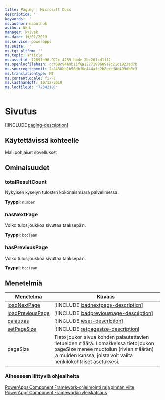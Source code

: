 ```yaml
---
title: Paging | Microsoft Docs
description: ''
keywords: ''
ms.author: nabuthuk
author: Nkrb
manager: kvivek
ms.date: 10/01/2019
ms.service: powerapps
ms.suite: ''
ms.tgt_pltfrm: ''
ms.topic: article
ms.assetid: 12891e96-972c-4289-bbde-2bc261cd1f12
ms.openlocfilehash: ccf68c94e0b11f8a1227199609a9c21c1923ad7b
ms.sourcegitcommit: 2a3430bb1b56dbf6c444afe2b8eecd0e499db0c3
ms.translationtype: MT
ms.contentlocale: fi-FI
ms.lasthandoff: 10/12/2019
ms.locfileid: "72342181"
---
```

# <a name="paging"></a>Sivutus

[!INCLUDE [paging-description](includes/paging-description.md)]

## <a name="available-for"></a>Käytettävissä kohteelle 

Mallipohjaiset sovellukset

## <a name="properties"></a>Ominaisuudet

### <a name="totalresultcount"></a>totalResultCount

Nykyisen kyselyn tulosten kokonaismäärä palvelimessa.

**Tyyppi**: `number`

### <a name="hasnextpage"></a>hasNextPage

Voiko tulos joukkoa sivuttaa taaksepäin.

**Tyyppi**: `boolean`

### <a name="haspreviouspage"></a>hasPreviousPage

Voiko tulos joukkoa sivuttaa taaksepäin.

**Tyyppi**: `boolean`

## <a name="methods"></a>Menetelmiä

|Menetelmä | Kuvaus |
| ------|-------------|
|[loadNextPage](paging/loadnextpage.md)|[!INCLUDE [loadnextpage-description](paging/includes/loadnextpage-description.md)]|
|[loadPreviousPage](paging/loadpreviouspage.md)|[!INCLUDE [loadpreviouspage-description](paging/includes/loadpreviouspage-description.md)]|
|[palauttaa](paging/reset.md)|[!INCLUDE [reset-description](paging/includes/reset-description.md)]|
|[setPageSize](paging/setpagesize.md)|[!INCLUDE [setpagesize-description](paging/includes/setpagesize-description.md)]|
|pageSize|Tieto joukon sivua kohden palautettavien tietueiden määrä. Lomakkeissa tieto joukon pageSize menee muotoilun (rivien määrän) ja muiden kanssa, joista voit valita henkilökohtaiset asetuksesi.|


### <a name="related-topics"></a>Aiheeseen liittyviä ohjeaiheita

[PowerApps Component Framework-ohjelmointi raja pinnan viite](../reference/index.md)<br/>
[PowerApps Component Frameworkin yleiskatsaus](../overview.md)